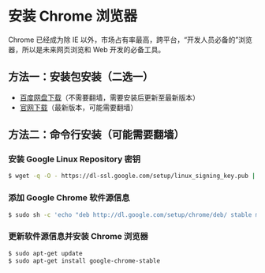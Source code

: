 # 安装 Chrome 浏览器

Chrome 已经成为除 IE 以外，市场占有率最高，跨平台，“开发人员必备的”浏览器，所以是未来网页浏览和 Web 开发的必备工具。

## 方法一：安装包安装（二选一）

- [百度网盘下载](http://pan.baidu.com/s/1eRdSXxC)（不需要翻墙，需要安装后更新至最新版本）
- [官网下载](https://www.google.com/chrome/)（最新版本，可能需要翻墙）

## 方法二：命令行安装（可能需要翻墙）

### 安装 Google Linux Repository 密钥

```bash
$ wget -q -O - https://dl-ssl.google.com/setup/linux_signing_key.pub | sudo apt-key add -
```

### 添加 Google Chrome 软件源信息

```bash
$ sudo sh -c 'echo "deb http://dl.google.com/setup/chrome/deb/ stable main" >> /etc/apt/sources.list.d/google-chrome.list'
```

### 更新软件源信息并安装 Chrome 浏览器

```bash
$ sudo apt-get update
$ sudo apt-get install google-chrome-stable
```
